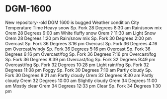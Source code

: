 # DGM-1600
New repository--old DGM 1600 is bugged
Weather condition    City    Temperature    Time
Heavy snow          Sp. Fork  28 Degrees    8:30 am
Rain/snow mix        Orem     28 Degrees    9:00 am
White fluffy snow    Orem          ?       11:30 am
Light Snow           Orem     28 Degrees    1:20 pm
Rain/snow mix       Sp. Fork  30 Degrees    2:00 pm
Overcast            Sp. Fork  36 Degrees    3:16 pm
Overcast            Sp. Fork  36 Degrees    4:16 pm
Overcast/windy      Sp. Fork  36 Degrees    5:16 pm
Overcast            Sp. Fork  36 Degrees    6:16 pm
Overcast/fog        Sp. Fork  36 Degrees    7:16 pm
Overcast/fog        Sp. Fork  36 Degrees    8:39 pm
Overcast/fog        Sp. Fork  32 Degrees    9:49 pm
Overcast/fog        Sp. Fork  32 Degrees   10:28 pm
Light rain/fog      Sp. Fork  32 Degrees   11:08 pm
Foggy               Sp. Fork  30 Degrees    7:10 am
Partly cloudy       Sp. Fork  30 Degrees    8:21 am
Partly cloudy        Orem     32 Degrees    9:30 am
Partly cloudy        Orem     32 Degrees   10:00 am
Slightly cloudy      Orem     34 Degrees   11:00 am
Mostly clear         Orem     34 Degrees   12:33 pm
Clear               Sp. Fork  34 Degrees    1:30 pm
